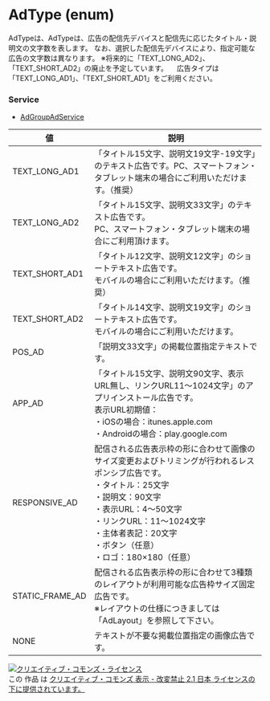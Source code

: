 # AdType (enum)
AdTypeは、AdTypeは、広告の配信先デバイスと配信先に応じたタイトル・説明文の文字数を表します。
なお、選択した配信先デバイスにより、指定可能な広告の文字数は異なります。
※将来的に「TEXT_LONG_AD2」、「TEXT_SHORT_AD2」の廃止を予定しています。
　広告タイプは「TEXT_LONG_AD1」、「TEXT_SHORT_AD1」をご利用ください。
### Service
+ [AdGroupAdService](../services/AdGroupAdService.md)

| 値 | 説明 | 
|---|---|
| TEXT_LONG_AD1| 「タイトル15文字、説明文19文字-19文字」のテキスト広告です。PC、スマートフォン・タブレット端末の場合にご利用いただけます。（推奨） |
| TEXT_LONG_AD2| 「タイトル15文字、説明文33文字」のテキスト広告です。<br>PC、スマートフォン・タブレット端末の場合にご利用頂けます。 |
| TEXT_SHORT_AD1| 「タイトル12文字、説明文12文字」のショートテキスト広告です。<br>モバイルの場合にご利用いただけます。（推奨） |
| TEXT_SHORT_AD2| 「タイトル14文字、説明文19文字」のショートテキスト広告です。<br>モバイルの場合にご利用いただけます。 |
| POS_AD| 「説明文33文字」の掲載位置指定テキストです。 |
| APP_AD| 「タイトル15文字、説明文90文字、表示URL無し、リンクURL11～1024文字」のアプリインストール広告です。 <br>表示URL初期値：<br>・iOSの場合：itunes.apple.com<br>・Androidの場合：play.google.com |
| RESPONSIVE_AD| 配信される広告表示枠の形に合わせて画像のサイズ変更およびトリミングが行われるレスポンシブ広告です。<br>・タイトル：25文字<br>・説明文：90文字<br>・表示URL：4～50文字<br>・リンクURL：11～1024文字<br>・主体者表記：20文字<br>・ボタン（任意）<br>・ロゴ：180×180（任意） |
| STATIC_FRAME_AD| 配信される広告表示枠の形に合わせて3種類のレイアウトが利用可能な広告枠サイズ固定広告です。<br>※レイアウトの仕様につきましては「AdLayout」を参照して下さい。 |
| NONE| テキストが不要な掲載位置指定の画像広告です。 |
<a rel="license" href="http://creativecommons.org/licenses/by-nd/2.1/jp/"><img alt="クリエイティブ・コモンズ・ライセンス" style="border-width:0" src="https://i.creativecommons.org/l/by-nd/2.1/jp/88x31.png" /></a><br />この 作品 は <a rel="license" href="http://creativecommons.org/licenses/by-nd/2.1/jp/">クリエイティブ・コモンズ 表示 - 改変禁止 2.1 日本 ライセンスの下に提供されています。</a>
